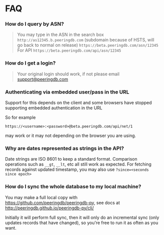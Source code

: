 
# FAQ


### How do I query by ASN?

> You may type in the ASN in the search box
> `http://as12345.b.peeringdb.com` (subdomain because of HSTS, will go back to normal on release)
> `https://beta.peeringdb.com/asn/12345`
> For API
> `https://beta.peeringdb.com/api/asn/12345`

### How do I get a login?

> Your original login should work, if not please email support@peeringdb.com


### Authenticating via embedded user/pass in the URL

Support for this depends on the client and some browsers have stopped supporting embedded
authentication in the URL

So for example 

    https://<username>:<password>@beta.peeringdb.com/api/net/1 
    
may work or it may not depending on the browser you are using.

### Why are dates represented as strings in the API?
Date strings are ISO 8601 to keep a standard format. Comparison operations such as `__gt`, `__lt`, etc all still work as expected. For fetching records against updated timestamp, you may also use `?since=<seconds since epoch>`

### How do I sync the whole database to my local machine?
You may make a full local copy with <https://github.com/peeringdb/peeringdb-py>, see docs at <http://peeringdb.github.io/peeringdb-py/cli/>

Initially it will perform full sync, then it will only do an incremental sync (only updates records that have changed), so you're free to run it as often as you want.


